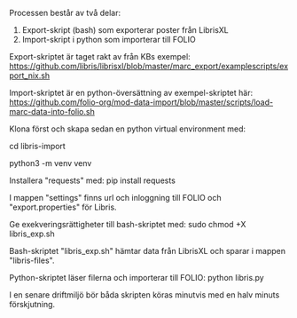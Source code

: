 Processen består av två delar:

1. Export-skript (bash) som exporterar poster från LibrisXL
2. Import-skript i python som importerar till FOLIO

Export-skriptet är taget rakt av från KBs exempel: https://github.com/libris/librisxl/blob/master/marc_export/examplescripts/export_nix.sh

Import-skriptet är en python-översättning av exempel-skriptet här: https://github.com/folio-org/mod-data-import/blob/master/scripts/load-marc-data-into-folio.sh

Klona först och skapa sedan en python virtual environment med:

cd libris-import

python3 -m venv venv

Installera "requests" med:
pip install requests

I mappen "settings" finns url och inloggning till FOLIO och "export.properties" för Libris.

Ge exekveringsrättigheter till bash-skriptet med:
sudo chmod +X libris_exp.sh


Bash-skriptet "libris_exp.sh" hämtar data från LibrisXL och sparar i mappen "libris-files".

Python-skriptet läser filerna och importerar till FOLIO:
python libris.py 

I en senare driftmiljö bör båda skripten köras minutvis med en halv minuts förskjutning.